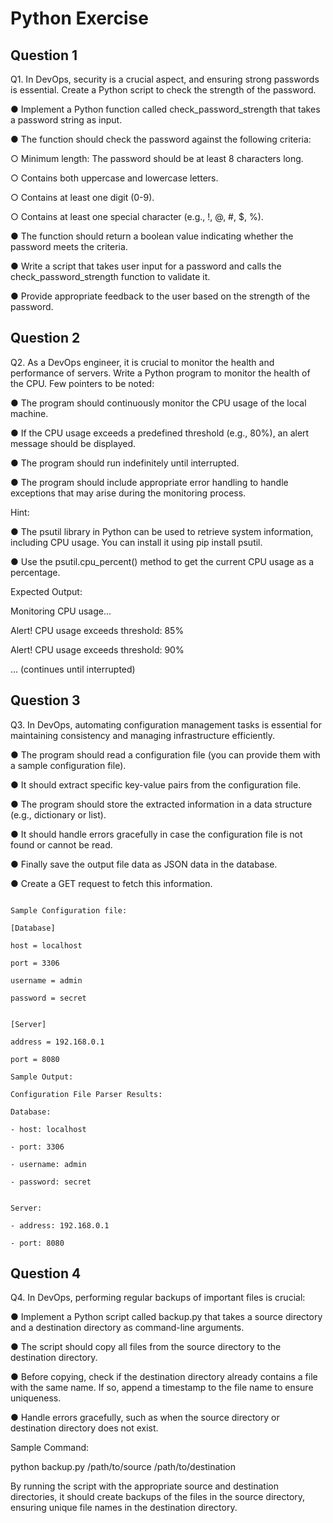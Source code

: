 # Python Exercise

## Question 1 

Q1. In DevOps, security is a crucial aspect, and ensuring strong passwords is essential. Create a Python script to check the strength of the password. 

●       Implement a Python function called check_password_strength that takes a password string as input.

●       The function should check the password against the following criteria:

○       Minimum length: The password should be at least 8 characters long.

○       Contains both uppercase and lowercase letters.

○       Contains at least one digit (0-9).

○       Contains at least one special character (e.g., !, @, #, $, %).

●       The function should return a boolean value indicating whether the password meets the criteria.

●       Write a script that takes user input for a password and calls the check_password_strength function to validate it.

●       Provide appropriate feedback to the user based on the strength of the password.  

## Question 2

Q2. As a DevOps engineer, it is crucial to monitor the health and performance of servers. Write a Python program to monitor the health of the CPU. Few pointers to be noted:

●       The program should continuously monitor the CPU usage of the local machine.

●       If the CPU usage exceeds a predefined threshold (e.g., 80%), an alert message should be displayed.

●       The program should run indefinitely until interrupted.

●       The program should include appropriate error handling to handle exceptions that may arise during the monitoring process.

Hint:

●       The psutil library in Python can be used to retrieve system information, including CPU usage. You can install it using pip install psutil.

●       Use the psutil.cpu_percent() method to get the current CPU usage as a percentage.

Expected Output:

Monitoring CPU usage...

Alert! CPU usage exceeds threshold: 85%

Alert! CPU usage exceeds threshold: 90%

... (continues until interrupted) 

## Question 3

Q3. In DevOps, automating configuration management tasks is essential for maintaining consistency and managing infrastructure efficiently.

●       The program should read a configuration file (you can provide them with a sample configuration file).

●       It should extract specific key-value pairs from the configuration file.

●       The program should store the extracted information in a data structure (e.g., dictionary or list).

●       It should handle errors gracefully in case the configuration file is not found or cannot be read.

●       Finally save the output file data as JSON data in the database.

●       Create a GET request to fetch this information.

```

Sample Configuration file: 

[Database]

host = localhost

port = 3306

username = admin

password = secret

 
[Server]

address = 192.168.0.1

port = 8080
```
```
Sample Output: 

Configuration File Parser Results:

Database:

- host: localhost

- port: 3306

- username: admin

- password: secret
 

Server:

- address: 192.168.0.1

- port: 8080 
```

## Question 4

Q4. In DevOps, performing regular backups of important files is crucial:

●       Implement a Python script called backup.py that takes a source directory and a destination directory as command-line arguments.

●       The script should copy all files from the source directory to the destination directory.

●       Before copying, check if the destination directory already contains a file with the same name. If so, append a timestamp to the file name to ensure uniqueness.

●       Handle errors gracefully, such as when the source directory or destination directory does not exist.

Sample Command:

python backup.py /path/to/source /path/to/destination

By running the script with the appropriate source and destination directories, it should create backups of the files in the source directory, ensuring unique file names in the destination directory.